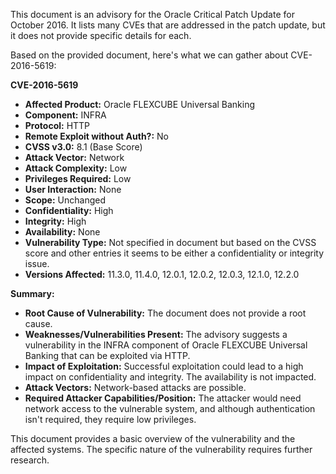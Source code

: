 This document is an advisory for the Oracle Critical Patch Update for October 2016. It lists many CVEs that are addressed in the patch update, but it does not provide specific details for each.

Based on the provided document, here's what we can gather about CVE-2016-5619:

**CVE-2016-5619**

*   **Affected Product:** Oracle FLEXCUBE Universal Banking
*   **Component:** INFRA
*  **Protocol:** HTTP
*   **Remote Exploit without Auth?:** No
*   **CVSS v3.0:** 8.1 (Base Score)
*   **Attack Vector:** Network
*   **Attack Complexity:** Low
*  **Privileges Required:** Low
*  **User Interaction:** None
*   **Scope:** Unchanged
*   **Confidentiality:** High
*   **Integrity:** High
*   **Availability:** None
*  **Vulnerability Type:** Not specified in document but based on the CVSS score and other entries it seems to be either a confidentiality or integrity issue.
*  **Versions Affected:** 11.3.0, 11.4.0, 12.0.1, 12.0.2, 12.0.3, 12.1.0, 12.2.0

**Summary:**

*   **Root Cause of Vulnerability:** The document does not provide a root cause.
*   **Weaknesses/Vulnerabilities Present:** The advisory suggests a vulnerability in the INFRA component of Oracle FLEXCUBE Universal Banking that can be exploited via HTTP.
*   **Impact of Exploitation:** Successful exploitation could lead to a high impact on confidentiality and integrity. The availability is not impacted.
*   **Attack Vectors:** Network-based attacks are possible.
*   **Required Attacker Capabilities/Position:** The attacker would need network access to the vulnerable system, and although authentication isn't required, they require low privileges.

This document provides a basic overview of the vulnerability and the affected systems. The specific nature of the vulnerability requires further research.